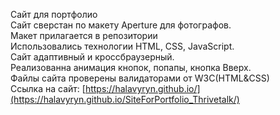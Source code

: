 Сайт для портфолио<br>
Сайт сверстан по макету Aperture для фотографов. <br>
Макет прилагается в репозитории<br>
Использовались технологии HTML, CSS, JavaScript.<br>
Сайт адаптивный и кроссбраузерный.<br>
Реализованна анимация кнопок, попапы, кнопка Вверх. <br>
Файлы сайта проверены валидаторами от W3C(HTML&CSS) <br>
Ссылка на сайт: [https://halavyryn.github.io/](https://halavyryn.github.io/SiteForPortfolio_Thrivetalk/)
